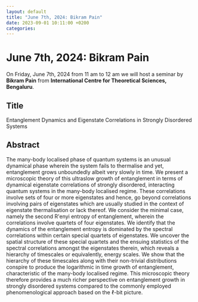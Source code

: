 ```yaml
---
layout: default
title: "June 7th, 2024: Bikram Pain"
date: 2023-09-01 10:11:00 +0200
categories:
---
```


# June 7th, 2024: Bikram Pain

On Friday, June 7th, 2024 from 11 am to 12 am we will host a seminar by **Bikram Pain** from **International Centre for Theoretical Sciences, Bengaluru**. 

## Title

Entanglement Dynamics and Eigenstate Correlations in Strongly Disordered Systems

## Abstract 

The many-body localised phase of quantum systems is an unusual dynamical phase wherein the system fails to thermalise and yet, entanglement grows unboundedly albeit very slowly in time. We present a microscopic theory of this ultraslow growth of entanglement in terms of dynamical eigenstate correlations  of strongly disordered, interacting quantum systems in the many-body localised regime. These correlations involve sets of four or more eigenstates and hence, go beyond correlations involving pairs of eigenstates which are usually studied in the context of eigenstate thermalisation or lack thereof. We consider the minimal case, namely the second R\'enyi entropy of entanglement, wherein the correlations involve quartets of four eigenstates. We identify that the dynamics of the entanglement entropy is dominated by the spectral correlations within certain special quartets of eigenstates. We uncover the spatial structure of these special quartets and the ensuing statistics of the spectral correlations amongst the eigenstates therein, which reveals a hierarchy of timescales or equivalently, energy scales. We show that the hierarchy of these timescales along with their non-trivial distributions conspire to produce the logarithmic in time growth of entanglement, characteristic of the many-body localised regime. This microscopic theory therefore provides a much richer perspective on entanglement growth in strongly disordered systems compared to the commonly employed phenomenological approach based on the $\ell$-bit picture.







